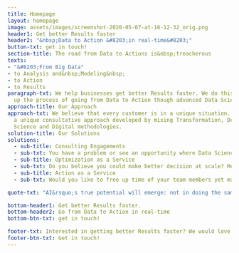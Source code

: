 ```yaml
---
title: Homepage
layout: homepage
image: assets/images/screenshot-2020-05-07-at-16-12-32_orig.png
header1: Get better Results faster
header2: "&nbsp;Data to Action &#8203;in real-time&#8203;"
button-txt: get in touch!
section-title: The road from Data to Actions is&nbsp;treacherous
texts:
- "&#8203;From Big Data"
- to Analysis and&nbsp;Modeling&nbsp;
- to Action
- to Results
paragraph-txt: We help businesses get better Results faster. We do this by speeding
  up the process of going from Data to Action though advanced Data Science methods.
approach-title: Our Approach
approach-txt: We believe that every customer is in a unique situation. So we take
  a unique consultative approach developed by mixing Transformation, Design, Data
  Science and Digital methodologies.
solution-title: Our Solutions
solutions:
  - sub-title: Consulting Engagements
  - sub-txt: You have a problem or see an opportunity where Data Science can help? We go from Goal Definition to e2e&nbsp;AI&nbsp;Solutions with you to make an impact.
  - sub-title: Optimization as a Service
  - sub-txt: Do you believe you could make better decision at scale? Meet your new AI decision support engine. Our Optimization as a Service solutions leverages your existing data and digital platforms by using our world-class AI engine to deliver&nbsp; real-time decision recommendations for your team. Make AI part of your team.
  - sub-title: Action as a Service
  - sub-txt: Would you like to free up time of your team members yet make more impact than you are now producing? Meet our Action as a Service solution. We connect your Data not only to our AI engine to produce an impactful decision recommendation. But we connect that decision your existing action systems. Making real-time AI powered actions.

quote-txt: "AI&rsquo;s true potential will emerge: not in doing the same thing better, faster, and cheaper but by doing new things altogether. This is where AI will disrupt industries the most.<span><em>&nbsp;<br /><br />-&nbsp;</em></span>S. Ransbotham,&nbsp;&nbsp;MIT Sloan"

bottom-header1: Get better Results faster.
bottom-header2: Go from Data to Action in real-time
bottom-btn-txt: get in touch!

footer-txt: Interested in getting better Results faster? We would love to have a conversation!
footer-btn-txt: Get in touch!
---
```


